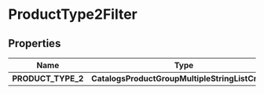 

# ProductType2Filter


## Properties

Name | Type | Description | Notes
------------ | ------------- | ------------- | -------------
**PRODUCT_TYPE_2** | **CatalogsProductGroupMultipleStringListCriteria** |  | 




